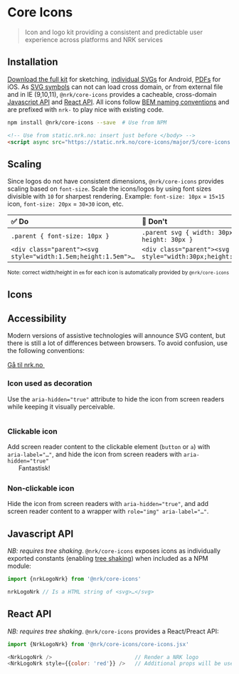 # Core Icons

> Icon and logo kit providing a consistent and predictable user experience across platforms and NRK services


## Installation
[Download the full kit](https://github.com/nrkno/core-icons/archive/master.zip) for sketching, [individual SVGs](#icons) for Android, [PDFs](#icons)
for iOS. As [SVG symbols](https://css-tricks.com/svg-symbol-good-choice-icons/) can not can load cross domain, or from external file and in IE (9,10,11), `@nrk/core-icons` provides a cacheable, cross-domain [Javascript API](#javascript-api) and [React API](#react-api). All icons follow [BEM naming conventions](http://getbem.com/) and are prefixed with `nrk-` to play nice with existing code.

```bash
npm install @nrk/core-icons --save  # Use from NPM
```
```html
<!-- Use from static.nrk.no: insert just before </body> -->
<script async src="https://static.nrk.no/core-icons/major/5/core-icons.min.js"></script>
```


## Scaling

Since logos do not have consistent dimensions, `@nrk/core-icons` provides scaling based on `font-size`.
Scale the icons/logos by using font sizes divisible with `10` for sharpest rendering. Example: `font-size: 10px` = `15×15` icon, `font-size: 20px` = `30×30` icon, etc.

✅ Do | 🚫 Don't
:-- | :--
`.parent { font-size: 10px }` | `.parent svg { width: 30px; height: 30px }`
<div>`<div class="parent"><svg style="width:1.5em;height:1.5em">…`</div> | `<div class="parent"><svg style="width:30px;height:30px">…`

<small>Note: correct width/height in `em` for each icon is automatically provided by `@nrk/core-icons`</small>


## Icons

<!--demo
<input type="text" class="nrk-sr" aria-hidden="true" id="docs-copy">
<label>
  <span class="nrk-sr">Filter icons</span>
  <input type="text" name="search" placeholder="Type to search" class="nrk-input" autocomplete="off">
</label>
<label class="nrk-button">
  <span>Choose color</span>
  <input type="color" name="color" class="nrk-sr" value="#000000">
</label>
<div class="docs-icons nrk-grid" style="padding:0 7vw;margin:0 -7vw;transition:.2s"></div>
<script src="pdfkit-and-blob-stream.js"></script>
<script src="core-icons.min.js"></script>
<script src="docs.js"></script>
demo-->

## Accessibility

Modern versions of assistive technologies will announce SVG content, but there is still a lot of differences between browsers. To avoid confusion, use the following conventions:

<div class="nrk-grid">
  <div class="nrk-xs-12of12 nrk-md-4of12" style="padding-right:15px">
    <div class="doc-demo">
      <a href="https://nrk.no/">
        Gå til nrk.no
        <svg aria-hidden="true" width="30" height="15"><use xlink:href="#nrk-arrow-right-long" /></svg>
      </a>
    </div>
    <h3>Icon used as decoration</h3>
    Use the <code>aria-hidden="true"</code> attribute to hide the icon from screen readers while keeping it visually perceivable.
  </div>
  <div class="nrk-xs-12of12 nrk-md-4of12" style="padding-right:15px">
    <div class="doc-demo">
      <a aria-label="Gå til nrk.no" href="https://nrk.no/">
        <svg aria-hidden="true" width="3.5em" height="1em"><use xlink:href="#nrk-logo-nrk" /></svg>
      </a>
    </div>
    <h3>Clickable icon</h3>
    Add screen reader content to the clickable element (<code>button</code> or <code>a</code>) with <code>aria-label="…"</code>, and hide the icon from screen readers with <code>aria-hidden="true"</code>
  </div>
  <div class="nrk-xs-12of12 nrk-md-4of12" style="padding-right:15px">
    <div class="doc-demo">
      <span role="img" aria-label="Terningkast seks">
        <svg aria-hidden="true" style="width:1.5em;height:1.5em;vertical-align:middle"><use xlink:href="#nrk-dice-6--active"></use></svg>
      </span>
      Fantastisk!
    </div>
    <h3>Non-clickable icon</h3>
    Hide the icon from screen readers with <code>aria-hidden="true"</code>, and add screen reader content to a wrapper with <code>role="img" aria-label="…"</code>.
  </div>
</div>


## Javascript API

*NB: requires tree shaking*. `@nrk/core-icons` exposes icons as individually exported constants (enabling [tree shaking](https://medium.com/@netxm/what-is-tree-shaking-de7c6be5cadd)) when included as a NPM module:

```js
import {nrkLogoNrk} from '@nrk/core-icons'

nrkLogoNrk // Is a HTML string of <svg>…</svg>
```


## React API
*NB: requires tree shaking*. `@nrk/core-icons` provides a React/Preact API:

```js
import {NrkLogoNrk} from '@nrk/core-icons/core-icons.jsx'

<NrkLogoNrk />                          // Render a NRK logo
<NrkLogoNrk style={{color: 'red'}} />   // Additional props will be used for attributes
```
